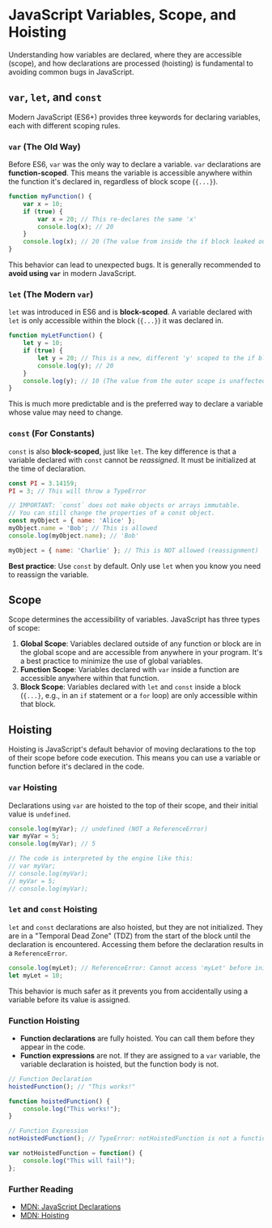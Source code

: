 # JavaScript Variables, Scope, and Hoisting

Understanding how variables are declared, where they are accessible (scope), and how declarations are processed (hoisting) is fundamental to avoiding common bugs in JavaScript.

## `var`, `let`, and `const`

Modern JavaScript (ES6+) provides three keywords for declaring variables, each with different scoping rules.

### `var` (The Old Way)
Before ES6, `var` was the only way to declare a variable. `var` declarations are **function-scoped**. This means the variable is accessible anywhere within the function it's declared in, regardless of block scope (`{...}`).

```javascript
function myFunction() {
    var x = 10;
    if (true) {
        var x = 20; // This re-declares the same 'x'
        console.log(x); // 20
    }
    console.log(x); // 20 (The value from inside the if block leaked out)
}
```
This behavior can lead to unexpected bugs. It is generally recommended to **avoid using `var`** in modern JavaScript.

### `let` (The Modern `var`)
`let` was introduced in ES6 and is **block-scoped**. A variable declared with `let` is only accessible within the block (`{...}`) it was declared in.

```javascript
function myLetFunction() {
    let y = 10;
    if (true) {
        let y = 20; // This is a new, different 'y' scoped to the if block
        console.log(y); // 20
    }
    console.log(y); // 10 (The value from the outer scope is unaffected)
}
```
This is much more predictable and is the preferred way to declare a variable whose value may need to change.

### `const` (For Constants)
`const` is also **block-scoped**, just like `let`. The key difference is that a variable declared with `const` cannot be *reassigned*. It must be initialized at the time of declaration.

```javascript
const PI = 3.14159;
PI = 3; // This will throw a TypeError

// IMPORTANT: `const` does not make objects or arrays immutable.
// You can still change the properties of a const object.
const myObject = { name: 'Alice' };
myObject.name = 'Bob'; // This is allowed
console.log(myObject.name); // 'Bob'

myObject = { name: 'Charlie' }; // This is NOT allowed (reassignment)
```
**Best practice**: Use `const` by default. Only use `let` when you know you need to reassign the variable.

## Scope

Scope determines the accessibility of variables. JavaScript has three types of scope:

1.  **Global Scope**: Variables declared outside of any function or block are in the global scope and are accessible from anywhere in your program. It's a best practice to minimize the use of global variables.
2.  **Function Scope**: Variables declared with `var` inside a function are accessible anywhere within that function.
3.  **Block Scope**: Variables declared with `let` and `const` inside a block (`{...}`, e.g., in an `if` statement or a `for` loop) are only accessible within that block.

## Hoisting

Hoisting is JavaScript's default behavior of moving declarations to the top of their scope before code execution. This means you can use a variable or function before it's declared in the code.

### `var` Hoisting
Declarations using `var` are hoisted to the top of their scope, and their initial value is `undefined`.

```javascript
console.log(myVar); // undefined (NOT a ReferenceError)
var myVar = 5;
console.log(myVar); // 5

// The code is interpreted by the engine like this:
// var myVar;
// console.log(myVar);
// myVar = 5;
// console.log(myVar);
```

### `let` and `const` Hoisting
`let` and `const` declarations are also hoisted, but they are not initialized. They are in a "Temporal Dead Zone" (TDZ) from the start of the block until the declaration is encountered. Accessing them before the declaration results in a `ReferenceError`.

```javascript
console.log(myLet); // ReferenceError: Cannot access 'myLet' before initialization
let myLet = 10;
```
This behavior is much safer as it prevents you from accidentally using a variable before its value is assigned.

### Function Hoisting
*   **Function declarations** are fully hoisted. You can call them before they appear in the code.
*   **Function expressions** are not. If they are assigned to a `var` variable, the variable declaration is hoisted, but the function body is not.

```javascript
// Function Declaration
hoistedFunction(); // "This works!"

function hoistedFunction() {
    console.log("This works!");
}

// Function Expression
notHoistedFunction(); // TypeError: notHoistedFunction is not a function

var notHoistedFunction = function() {
    console.log("This will fail!");
};
```

<div class="further-reading">
<h3>Further Reading</h3>
<ul>
  <li><a href="https://developer.mozilla.org/en-US/docs/Web/JavaScript/Guide/Grammar_and_types#declarations" target="_blank" rel="noopener noreferrer">MDN: JavaScript Declarations</a></li>
  <li><a href="https://developer.mozilla.org/en-US/docs/Glossary/Hoisting" target="_blank" rel="noopener noreferrer">MDN: Hoisting</a></li>
</ul>
</div>